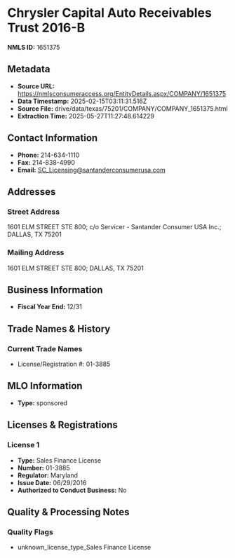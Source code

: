 # Chrysler Capital Auto Receivables Trust 2016-B

**NMLS ID:** 1651375

## Metadata
- **Source URL:** https://nmlsconsumeraccess.org/EntityDetails.aspx/COMPANY/1651375
- **Data Timestamp:** 2025-02-15T03:11:31.516Z
- **Source File:** drive/data/texas/75201/COMPANY/COMPANY_1651375.html
- **Extraction Time:** 2025-05-27T11:27:48.614229

## Contact Information
- **Phone:** 214-634-1110
- **Fax:** 214-838-4990
- **Email:** SC_Licensing@santanderconsumerusa.com

## Addresses
### Street Address
1601 ELM STREET STE 800; c/o Servicer - Santander Consumer USA Inc.; DALLAS, TX 75201

### Mailing Address
1601 ELM STREET STE 800; DALLAS, TX 75201

## Business Information
- **Fiscal Year End:** 12/31

## Trade Names & History
### Current Trade Names
- License/Registration #: 01-3885

## MLO Information
- **Type:** sponsored

## Licenses & Registrations

### License 1
- **Type:** Sales Finance License
- **Number:** 01-3885
- **Regulator:** Maryland
- **Issue Date:** 06/29/2016
- **Authorized to Conduct Business:** No

## Quality & Processing Notes
### Quality Flags
- unknown_license_type_Sales Finance License
